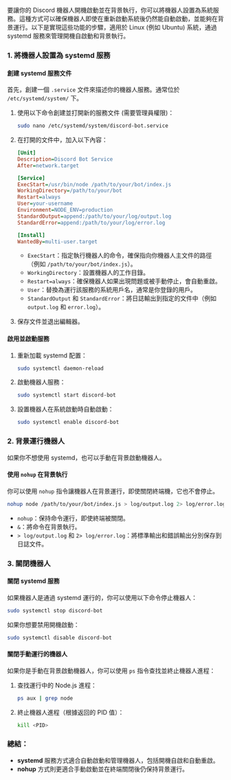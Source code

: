 要讓你的 Discord 機器人開機啟動並在背景執行，你可以將機器人設置為系統服務。這種方式可以確保機器人即使在重新啟動系統後仍然能自動啟動，並能夠在背景運行。以下是實現這些功能的步驟，適用於 Linux (例如 Ubuntu) 系統，通過 systemd 服務來管理開機自啟動和背景執行。

### 1. 將機器人設置為 systemd 服務

#### 創建 systemd 服務文件
首先，創建一個 `.service` 文件來描述你的機器人服務。通常位於 `/etc/systemd/system/` 下。

1. 使用以下命令創建並打開新的服務文件 (需要管理員權限)：
    ```bash
    sudo nano /etc/systemd/system/discord-bot.service
    ```

2. 在打開的文件中，加入以下內容：
    ```ini
    [Unit]
    Description=Discord Bot Service
    After=network.target

    [Service]
    ExecStart=/usr/bin/node /path/to/your/bot/index.js
    WorkingDirectory=/path/to/your/bot
    Restart=always
    User=your-username
    Environment=NODE_ENV=production
    StandardOutput=append:/path/to/your/log/output.log
    StandardError=append:/path/to/your/log/error.log

    [Install]
    WantedBy=multi-user.target
    ```

   - `ExecStart`：指定執行機器人的命令，確保指向你機器人主文件的路徑（例如 `/path/to/your/bot/index.js`）。
   - `WorkingDirectory`：設置機器人的工作目錄。
   - `Restart=always`：確保機器人如果出現問題或被手動停止，會自動重啟。
   - `User`：替換為運行該服務的系統用戶名，通常是你登錄的用戶。
   - `StandardOutput` 和 `StandardError`：將日誌輸出到指定的文件中（例如 `output.log` 和 `error.log`）。

3. 保存文件並退出編輯器。

#### 啟用並啟動服務
1. 重新加載 systemd 配置：
    ```bash
    sudo systemctl daemon-reload
    ```

2. 啟動機器人服務：
    ```bash
    sudo systemctl start discord-bot
    ```

3. 設置機器人在系統啟動時自動啟動：
    ```bash
    sudo systemctl enable discord-bot
    ```

### 2. 背景運行機器人

如果你不想使用 systemd，也可以手動在背景啟動機器人。

#### 使用 `nohup` 在背景執行
你可以使用 `nohup` 指令讓機器人在背景運行，即使關閉終端機，它也不會停止。

```bash
nohup node /path/to/your/bot/index.js > log/output.log 2> log/error.log &
```

- `nohup`：保持命令運行，即使終端被關閉。
- `&`：將命令在背景執行。
- `> log/output.log` 和 `2> log/error.log`：將標準輸出和錯誤輸出分別保存到日誌文件。

### 3. 關閉機器人

#### 關閉 systemd 服務
如果機器人是通過 systemd 運行的，你可以使用以下命令停止機器人：
```bash
sudo systemctl stop discord-bot
```

如果你想要禁用開機啟動：
```bash
sudo systemctl disable discord-bot
```

#### 關閉手動運行的機器人
如果你是手動在背景啟動機器人，你可以使用 `ps` 指令查找並終止機器人進程：

1. 查找運行中的 Node.js 進程：
    ```bash
    ps aux | grep node
    ```

2. 終止機器人進程（根據返回的 PID 值）：
    ```bash
    kill <PID>
    ```

### 總結：
- **systemd** 服務方式適合自動啟動和管理機器人，包括開機自啟和自動重啟。
- **nohup** 方式則更適合手動啟動並在終端關閉後仍保持背景運行。

